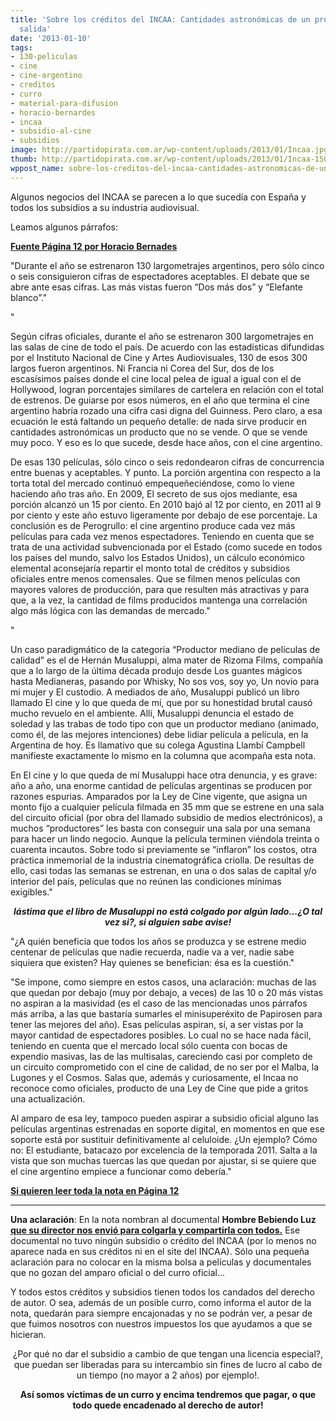```yaml
---
title: 'Sobre los créditos del INCAA: Cantidades astronómicas de un producto con poca
  salida'
date: '2013-01-10'
tags:
- 130-peliculas
- cine
- cine-argentino
- creditos
- curro
- material-para-difusion
- horacio-bernardes
- incaa
- subsidio-al-cine
- subsidios
image: http://partidopirata.com.ar/wp-content/uploads/2013/01/Incaa.jpg
thumb: http://partidopirata.com.ar/wp-content/uploads/2013/01/Incaa-150x150.jpg
wppost_name: sobre-los-creditos-del-incaa-cantidades-astronomicas-de-un-producto-con-poca-salida
---
```


Algunos negocios del INCAA se parecen a lo que sucedía con España y todos los subsidios a su industria audiovisual.

Leamos algunos párrafos:

<strong><a href="http://www.pagina12.com.ar/diario/suplementos/espectaculos/5-27411-2012-12-27.html" target="_blank">Fuente Página 12 por Horacio Bernades</a></strong>

"Durante el año se estrenaron 130 largometrajes argentinos, pero sólo cinco o seis consiguieron cifras de espectadores aceptables. El debate que se abre ante esas cifras. Las más vistas fueron “Dos más dos” y “Elefante blanco”."

"

Según cifras oficiales, durante el año se estrenaron 300 largometrajes en las salas de cine de todo el país. De acuerdo con las estadísticas difundidas por el Instituto Nacional de Cine y Artes Audiovisuales, 130 de esos 300 largos fueron argentinos. Ni Francia ni Corea del Sur, dos de los escasísimos países donde el cine local pelea de igual a igual con el de Hollywood, logran porcentajes similares de cartelera en relación con el total de estrenos. De guiarse por esos números, en el año que termina el cine argentino habría rozado una cifra casi digna del Guinness. Pero claro, a esa ecuación le está faltando un pequeño detalle: de nada sirve producir en cantidades astronómicas un producto que no se vende. O que se vende muy poco. Y eso es lo que sucede, desde hace años, con el cine argentino.

De esas 130 películas, sólo cinco o seis redondearon cifras de concurrencia entre buenas y aceptables. Y punto. La porción argentina con respecto a la torta total del mercado continuó empequeñeciéndose, como lo viene haciendo año tras año. En 2009, El secreto de sus ojos mediante, esa porción alcanzó un 15 por ciento. En 2010 bajó al 12 por ciento, en 2011 al 9 por ciento y este año estuvo ligeramente por debajo de ese porcentaje. La conclusión es de Perogrullo: el cine argentino produce cada vez más películas para cada vez menos espectadores. Teniendo en cuenta que se trata de una actividad subvencionada por el Estado (como sucede en todos los países del mundo, salvo los Estados Unidos), un cálculo económico elemental aconsejaría repartir el monto total de créditos y subsidios oficiales entre menos comensales. Que se filmen menos películas con mayores valores de producción, para que resulten más atractivas y para que, a la vez, la cantidad de films producidos mantenga una correlación algo más lógica con las demandas de mercado."

"

Un caso paradigmático de la categoría “Productor mediano de películas de calidad” es el de Hernán Musaluppi, alma mater de Rizoma Films, compañía que a lo largo de la última década produjo desde Los guantes mágicos hasta Medianeras, pasando por Whisky, No sos vos, soy yo, Un novio para mi mujer y El custodio. A mediados de año, Musaluppi publicó un libro llamado El cine y lo que queda de mí, que por su honestidad brutal causó mucho revuelo en el ambiente. Allí, Musaluppi denuncia el estado de soledad y las trabas de todo tipo con que un productor mediano (animado, como él, de las mejores intenciones) debe lidiar película a película, en la Argentina de hoy. Es llamativo que su colega Agustina Llambí Campbell manifieste exactamente lo mismo en la columna que acompaña esta nota.

En El cine y lo que queda de mí Musaluppi hace otra denuncia, y es grave: año a año, una enorme cantidad de películas argentinas se producen por razones espurias. Amparados por la Ley de Cine vigente, que asigna un monto fijo a cualquier película filmada en 35 mm que se estrene en una sala del circuito oficial (por obra del llamado subsidio de medios electrónicos), a muchos “productores” les basta con conseguir una sala por una semana para hacer un lindo negocio. Aunque la película terminen viéndola treinta o cuarenta incautos. Sobre todo si previamente se “inflaron” los costos, otra práctica inmemorial de la industria cinematográfica criolla. De resultas de ello, casi todas las semanas se estrenan, en una o dos salas de capital y/o interior del país, películas que no reúnen las condiciones mínimas exigibles."
<p style="text-align: center;"><strong><i>lástima que el libro de Musaluppi no está colgado por algún lado...¿O tal vez si?, si alguien sabe avise!</i></strong></p>
<p style="text-align: left;">"¿A quién beneficia que todos los años se produzca y se estrene medio centenar de películas que nadie recuerda, nadie va a ver, nadie sabe siquiera que existen? Hay quienes se benefician: ésa es la cuestión."</p>
"Se impone, como siempre en estos casos, una aclaración: muchas de las que quedan por debajo (muy por debajo, a veces) de las 10 o 20 más vistas no aspiran a la masividad (es el caso de las mencionadas unos párrafos más arriba, a las que bastaría sumarles el minisuperéxito de Papirosen para tener las mejores del año). Esas películas aspiran, sí, a ser vistas por la mayor cantidad de espectadores posibles. Lo cual no se hace nada fácil, teniendo en cuenta que el mercado local sólo cuenta con bocas de expendio masivas, las de las multisalas, careciendo casi por completo de un circuito comprometido con el cine de calidad, de no ser por el Malba, la Lugones y el Cosmos. Salas que, además y curiosamente, el Incaa no reconoce como oficiales, producto de una Ley de Cine que pide a gritos una actualización.

Al amparo de esa ley, tampoco pueden aspirar a subsidio oficial alguno las películas argentinas estrenadas en soporte digital, en momentos en que ese soporte está por sustituir definitivamente al celuloide. ¿Un ejemplo? Cómo no: El estudiante, batacazo por excelencia de la temporada 2011. Salta a la vista que son muchas tuercas las que quedan por ajustar, si se quiere que el cine argentino empiece a funcionar como debería."

<strong><a href="http://www.pagina12.com.ar/diario/suplementos/espectaculos/5-27411-2012-12-27.html" target="_blank">Si quieren leer toda la nota en Página 12 </a></strong>

<hr />

<b>Una aclaración</b>: En la nota nombran al documental <b>Hombre Bebiendo Luz</b><strong><a href="http://www.partidopirata.com.ar/7148/hombre-bebiendo-luz-rodolfo-kusch-en-procura-de-un-pensamiento-continental-autonomo"> que su director nos envió para colgarla y compartirla con todos.</a></strong>
Ese documental no tuvo ningún subsidio o crédito del INCAA (por lo menos no aparece nada en sus créditos ni en el site del INCAA). Sólo una pequeña aclaración para no colocar en la misma bolsa a películas y documentales que no gozan del amparo oficial o del curro oficial...

Y todos estos créditos y subsidios tienen todos los candados del derecho de autor. O sea, además de un posible curro, como informa el autor de la nota, quedarán para siempre encajonadas y no se podrán ver, a pesar de que fuimos nosotros con nuestros impuestos los que ayudamos a que se hicieran.
<p style="text-align: center;">¿Por qué no dar el subsidio a cambio de que tengan una licencia especial?, que puedan ser liberadas para su intercambio sin fines de lucro al cabo de un tiempo (no mayor a 2 años) por ejemplo!.</p>
<p style="text-align: center;"><strong>Así somos víctimas de un curro y encima tendremos que pagar, o que todo quede encadenado al derecho de autor!</strong></p>
&nbsp;

